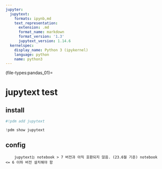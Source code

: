 ```yaml
---
jupyter:
  jupytext:
    formats: ipynb,md
    text_representation:
      extension: .md
      format_name: markdown
      format_version: '1.3'
      jupytext_version: 1.14.6
  kernelspec:
    display_name: Python 3 (ipykernel)
    language: python
    name: python3
---
```


(file-types:pandas_01)=

# jupytext test


## install

```python
#!pdm add jupytext
```

```python
!pdm show jupytext
```

## config

```{warning}
    jupytext는 notebook > 7 버전과 아직 호환되지 않음. (23.6월 기준) notebook <= 6 이하 버전 설치해야 함
```

```python

```
